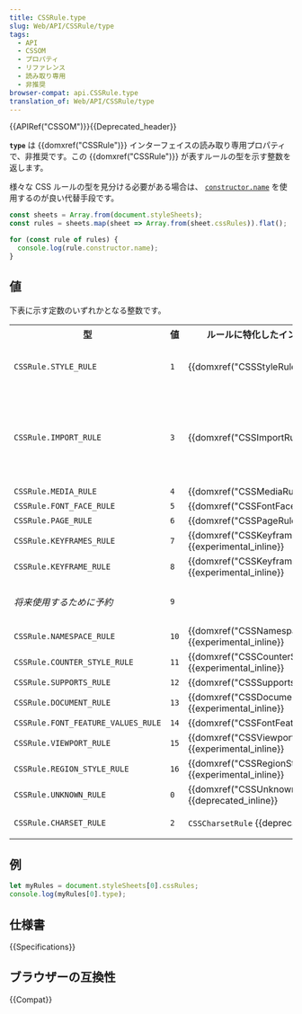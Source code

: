```yaml
---
title: CSSRule.type
slug: Web/API/CSSRule/type
tags:
  - API
  - CSSOM
  - プロパティ
  - リファレンス
  - 読み取り専用
  - 非推奨
browser-compat: api.CSSRule.type
translation_of: Web/API/CSSRule/type
---
```

{{APIRef("CSSOM")}}{{Deprecated_header}}

**`type`** は {{domxref("CSSRule")}} インターフェイスの読み取り専用プロパティで、非推奨です。この {{domxref("CSSRule")}} が表すルールの型を示す整数を返します。

様々な CSS ルールの型を見分ける必要がある場合は、 [`constructor.name`](/ja/docs/Web/JavaScript/Reference/Global_Objects/Function/name) を使用するのが良い代替手段です。

```js
const sheets = Array.from(document.styleSheets);
const rules = sheets.map(sheet => Array.from(sheet.cssRules)).flat();

for (const rule of rules) {
  console.log(rule.constructor.name);
}
```

## 値

下表に示す定数のいずれかとなる整数です。

<table class="no-markdown">
  <tbody>
    <tr>
      <th>型</th>
      <th>値</th>
      <th>ルールに特化したインターフェイス</th>
      <th>コメントと例</th>
    </tr>
    <tr>
      <td><code>CSSRule.STYLE_RULE</code></td>
      <td><code>1</code></td>
      <td>{{domxref("CSSStyleRule")}}</td>
      <td>
        この種のルールで最も一般的なもの:<br /><code
          >selector { prop1: val1; prop2: val2; }</code
        >
      </td>
    </tr>
    <tr>
      <td><code>CSSRule.IMPORT_RULE</code></td>
      <td><code>3</code></td>
      <td>{{domxref("CSSImportRule")}}</td>
      <td>
        {{cssxref("@import")}} ルールです（文書が完了するまでは、 Mozilla のソースコードのインターフェイス定義
        <a
          href="http://mxr.mozilla.org/mozilla-central/source/dom/interfaces/css/nsIDOMCSSImportRule.idl#9"
          >nsIDOMCSSImportRule</a
        > を参照してください、）
      </td>
    </tr>
    <tr>
      <td><code>CSSRule.MEDIA_RULE</code></td>
      <td><code>4</code></td>
      <td>{{domxref("CSSMediaRule")}}</td>
      <td></td>
    </tr>
    <tr>
      <td><code>CSSRule.FONT_FACE_RULE</code></td>
      <td><code>5</code></td>
      <td>{{domxref("CSSFontFaceRule")}}</td>
      <td></td>
    </tr>
    <tr>
      <td><code>CSSRule.PAGE_RULE</code></td>
      <td><code>6</code></td>
      <td>{{domxref("CSSPageRule")}}</td>
      <td></td>
    </tr>
    <tr>
      <td><code>CSSRule.KEYFRAMES_RULE</code></td>
      <td><code>7</code></td>
      <td>
        {{domxref("CSSKeyframesRule")}}
        {{experimental_inline}}
      </td>
      <td></td>
    </tr>
    <tr>
      <td><code>CSSRule.KEYFRAME_RULE</code></td>
      <td><code>8</code></td>
      <td>
        {{domxref("CSSKeyframeRule")}}
        {{experimental_inline}}
      </td>
      <td></td>
    </tr>
    <tr>
      <td><em>将来使用するために予約</em></td>
      <td><code>9</code></td>
      <td></td>
      <td>将来的にカラープロファイルを定義するために使用する予定。</td>
    </tr>
    <tr>
      <td><code>CSSRule.NAMESPACE_RULE</code></td>
      <td><code>10</code></td>
      <td>
        {{domxref("CSSNamespaceRule")}}
        {{experimental_inline}}
      </td>
      <td></td>
    </tr>
    <tr>
      <td><code>CSSRule.COUNTER_STYLE_RULE</code></td>
      <td><code>11</code></td>
      <td>
        {{domxref("CSSCounterStyleRule")}}
        {{experimental_inline}}
      </td>
      <td></td>
    </tr>
    <tr>
      <td><code>CSSRule.SUPPORTS_RULE</code></td>
      <td><code>12</code></td>
      <td>{{domxref("CSSSupportsRule")}}</td>
      <td></td>
    </tr>
    <tr>
      <td><code>CSSRule.DOCUMENT_RULE</code></td>
      <td><code>13</code></td>
      <td>
        {{domxref("CSSDocumentRule")}}
        {{experimental_inline}}
      </td>
      <td></td>
    </tr>
    <tr>
      <td><code>CSSRule.FONT_FEATURE_VALUES_RULE</code></td>
      <td><code>14</code></td>
      <td>{{domxref("CSSFontFeatureValuesRule")}}</td>
      <td></td>
    </tr>
    <tr>
      <td><code>CSSRule.VIEWPORT_RULE</code></td>
      <td><code>15</code></td>
      <td>
        {{domxref("CSSViewportRule")}}
        {{experimental_inline}}
      </td>
      <td></td>
    </tr>
    <tr>
      <td><code>CSSRule.REGION_STYLE_RULE</code></td>
      <td><code>16</code></td>
      <td>
        {{domxref("CSSRegionStyleRule")}}
        {{experimental_inline}}
      </td>
      <td></td>
    </tr>
    <tr>
      <td><code>CSSRule.UNKNOWN_RULE</code></td>
      <td><code>0</code></td>
      <td>
        {{domxref("CSSUnknownRule")}} {{deprecated_inline}}
      </td>
      <td></td>
    </tr>
    <tr>
      <td><code>CSSRule.CHARSET_RULE</code></td>
      <td><code>2</code></td>
      <td><code>CSSCharsetRule</code> {{deprecated_inline}}</td>
      <td>（多くのブラウザーでは削除済み。）</td>
    </tr>
  </tbody>
</table>

## 例

```js
let myRules = document.styleSheets[0].cssRules;
console.log(myRules[0].type);
```

## 仕様書

{{Specifications}}

## ブラウザーの互換性

{{Compat}}
